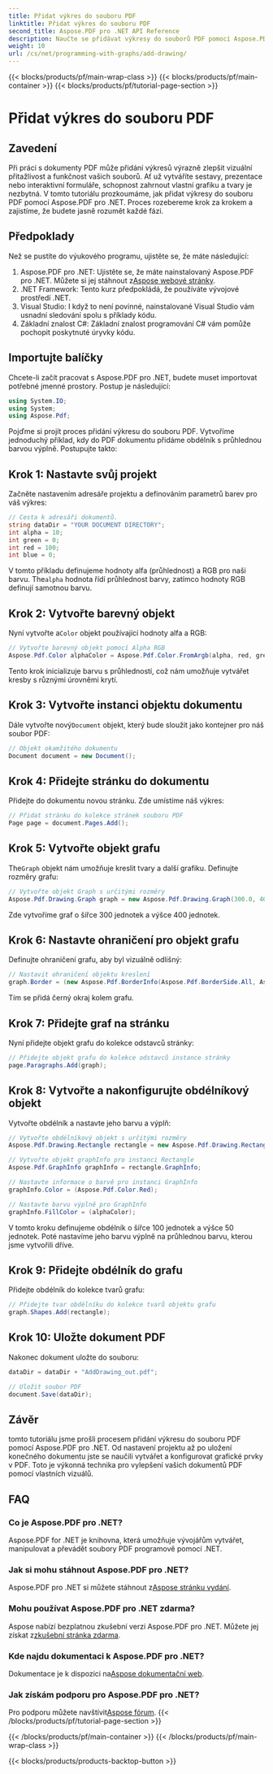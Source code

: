 ```yaml
---
title: Přidat výkres do souboru PDF
linktitle: Přidat výkres do souboru PDF
second_title: Aspose.PDF pro .NET API Reference
description: Naučte se přidávat výkresy do souborů PDF pomocí Aspose.PDF pro .NET. Tento podrobný průvodce obsahuje nastavení barev, přidávání tvarů a ukládání PDF.
weight: 10
url: /cs/net/programming-with-graphs/add-drawing/
---
```


{{< blocks/products/pf/main-wrap-class >}}
{{< blocks/products/pf/main-container >}}
{{< blocks/products/pf/tutorial-page-section >}}

# Přidat výkres do souboru PDF

## Zavedení

Při práci s dokumenty PDF může přidání výkresů výrazně zlepšit vizuální přitažlivost a funkčnost vašich souborů. Ať už vytváříte sestavy, prezentace nebo interaktivní formuláře, schopnost zahrnout vlastní grafiku a tvary je nezbytná. V tomto tutoriálu prozkoumáme, jak přidat výkresy do souboru PDF pomocí Aspose.PDF pro .NET. Proces rozebereme krok za krokem a zajistíme, že budete jasně rozumět každé fázi.

## Předpoklady

Než se pustíte do výukového programu, ujistěte se, že máte následující:

1.  Aspose.PDF pro .NET: Ujistěte se, že máte nainstalovaný Aspose.PDF pro .NET. Můžete si jej stáhnout z[Aspose webové stránky](https://releases.aspose.com/pdf/net/).
2. .NET Framework: Tento kurz předpokládá, že používáte vývojové prostředí .NET.
3. Visual Studio: I když to není povinné, nainstalované Visual Studio vám usnadní sledování spolu s příklady kódu.
4. Základní znalost C#: Základní znalost programování C# vám pomůže pochopit poskytnuté úryvky kódu.

## Importujte balíčky

Chcete-li začít pracovat s Aspose.PDF pro .NET, budete muset importovat potřebné jmenné prostory. Postup je následující:

```csharp
using System.IO;
using System;
using Aspose.Pdf;
```

Pojďme si projít proces přidání výkresu do souboru PDF. Vytvoříme jednoduchý příklad, kdy do PDF dokumentu přidáme obdélník s průhlednou barvou výplně. Postupujte takto:

## Krok 1: Nastavte svůj projekt

Začněte nastavením adresáře projektu a definováním parametrů barev pro váš výkres:

```csharp
// Cesta k adresáři dokumentů.
string dataDir = "YOUR DOCUMENT DIRECTORY";
int alpha = 10;
int green = 0;
int red = 100;
int blue = 0;
```

 V tomto příkladu definujeme hodnoty alfa (průhlednost) a RGB pro naši barvu. The`alpha` hodnota řídí průhlednost barvy, zatímco hodnoty RGB definují samotnou barvu.

## Krok 2: Vytvořte barevný objekt

 Nyní vytvořte a`Color` objekt používající hodnoty alfa a RGB:

```csharp
// Vytvořte barevný objekt pomocí Alpha RGB
Aspose.Pdf.Color alphaColor = Aspose.Pdf.Color.FromArgb(alpha, red, green, blue); // Poskytněte alfa kanál
```

Tento krok inicializuje barvu s průhledností, což nám umožňuje vytvářet kresby s různými úrovněmi krytí.

## Krok 3: Vytvořte instanci objektu dokumentu

 Dále vytvořte nový`Document` objekt, který bude sloužit jako kontejner pro náš soubor PDF:

```csharp
// Objekt okamžitého dokumentu
Document document = new Document();
```

## Krok 4: Přidejte stránku do dokumentu

Přidejte do dokumentu novou stránku. Zde umístíme náš výkres:

```csharp
// Přidat stránku do kolekce stránek souboru PDF
Page page = document.Pages.Add();
```

## Krok 5: Vytvořte objekt grafu

 The`Graph` objekt nám umožňuje kreslit tvary a další grafiku. Definujte rozměry grafu:

```csharp
// Vytvořte objekt Graph s určitými rozměry
Aspose.Pdf.Drawing.Graph graph = new Aspose.Pdf.Drawing.Graph(300.0, 400.0);
```

Zde vytvoříme graf o šířce 300 jednotek a výšce 400 jednotek.

## Krok 6: Nastavte ohraničení pro objekt grafu

Definujte ohraničení grafu, aby byl vizuálně odlišný:

```csharp
// Nastavit ohraničení objektu kreslení
graph.Border = (new Aspose.Pdf.BorderInfo(Aspose.Pdf.BorderSide.All, Aspose.Pdf.Color.Black));
```

Tím se přidá černý okraj kolem grafu.

## Krok 7: Přidejte graf na stránku

Nyní přidejte objekt grafu do kolekce odstavců stránky:

```csharp
// Přidejte objekt grafu do kolekce odstavců instance stránky
page.Paragraphs.Add(graph);
```

## Krok 8: Vytvořte a nakonfigurujte obdélníkový objekt

Vytvořte obdélník a nastavte jeho barvu a výplň:

```csharp
// Vytvořte obdélníkový objekt s určitými rozměry
Aspose.Pdf.Drawing.Rectangle rectangle = new Aspose.Pdf.Drawing.Rectangle(0, 0, 100, 50);

// Vytvořte objekt graphInfo pro instanci Rectangle
Aspose.Pdf.GraphInfo graphInfo = rectangle.GraphInfo;

// Nastavte informace o barvě pro instanci GraphInfo
graphInfo.Color = (Aspose.Pdf.Color.Red);

// Nastavte barvu výplně pro GraphInfo
graphInfo.FillColor = (alphaColor);
```

V tomto kroku definujeme obdélník o šířce 100 jednotek a výšce 50 jednotek. Poté nastavíme jeho barvu výplně na průhlednou barvu, kterou jsme vytvořili dříve.

## Krok 9: Přidejte obdélník do grafu

Přidejte obdélník do kolekce tvarů grafu:

```csharp
// Přidejte tvar obdélníku do kolekce tvarů objektu grafu
graph.Shapes.Add(rectangle);
```

## Krok 10: Uložte dokument PDF

Nakonec dokument uložte do souboru:

```csharp
dataDir = dataDir + "AddDrawing_out.pdf";

// Uložit soubor PDF
document.Save(dataDir);
```

## Závěr

tomto tutoriálu jsme prošli procesem přidání výkresu do souboru PDF pomocí Aspose.PDF pro .NET. Od nastavení projektu až po uložení konečného dokumentu jste se naučili vytvářet a konfigurovat grafické prvky v PDF. Toto je výkonná technika pro vylepšení vašich dokumentů PDF pomocí vlastních vizuálů.

## FAQ

### Co je Aspose.PDF pro .NET?

Aspose.PDF for .NET je knihovna, která umožňuje vývojářům vytvářet, manipulovat a převádět soubory PDF programově pomocí .NET.

### Jak si mohu stáhnout Aspose.PDF pro .NET?

 Aspose.PDF pro .NET si můžete stáhnout z[Aspose stránku vydání](https://releases.aspose.com/pdf/net/).

### Mohu používat Aspose.PDF pro .NET zdarma?

 Aspose nabízí bezplatnou zkušební verzi Aspose.PDF pro .NET. Můžete jej získat z[zkušební stránka zdarma](https://releases.aspose.com/).

### Kde najdu dokumentaci k Aspose.PDF pro .NET?

 Dokumentace je k dispozici na[Aspose dokumentační web](https://reference.aspose.com/pdf/net/).

### Jak získám podporu pro Aspose.PDF pro .NET?

 Pro podporu můžete navštívit[Aspose fórum](https://forum.aspose.com/c/pdf/10).
{{< /blocks/products/pf/tutorial-page-section >}}

{{< /blocks/products/pf/main-container >}}
{{< /blocks/products/pf/main-wrap-class >}}

{{< blocks/products/products-backtop-button >}}
